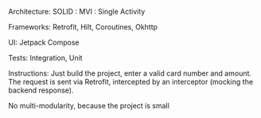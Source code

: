 Architecture: SOLID : MVI : Single Activity

Frameworks: Retrofit, Hilt, Coroutines, Okhttp

UI: Jetpack Compose

Tests: Integration, Unit

Instructions: Just build the project, enter a valid card number and amount.
The request is sent via Retrofit, intercepted by an interceptor (mocking the backend response).

No multi-modularity, because the project is small
